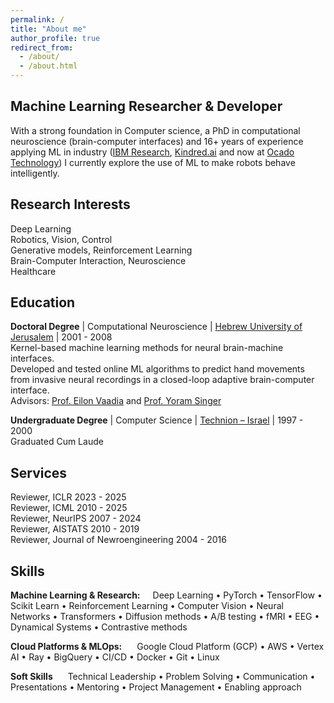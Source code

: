 ```yaml
---
permalink: /
title: "About me"
author_profile: true
redirect_from: 
  - /about/
  - /about.html
---
```


## Machine Learning Researcher & Developer

With a strong foundation in Computer science, a PhD in computational neuroscience (brain-computer interfaces) and 16+ years of experience applying ML in industry ([IBM Research](https://research.ibm.com/labs/israel), [Kindred.ai](https://www.ocadogroup.com/investors/ocado-acquires-kindred-systems-and-haddington-dynamics) and now at [Ocado Technology](https://www.ocadogroup.com/solutions/our-technology)) I currently explore the use of ML to make robots behave intelligently.

## Research Interests
Deep Learning<br>
Robotics, Vision, Control<br>
Generative models, Reinforcement Learning<br>
Brain-Computer Interaction, Neuroscience<br>
Healthcare

## Education

**Doctoral Degree** | Computational Neuroscience | [Hebrew University of Jerusalem](https://elsc.huji.ac.il/) | 2001 - 2008  
Kernel-based machine learning methods for neural brain-machine interfaces.<br>
Developed and tested online ML algorithms to predict hand movements from invasive neural recordings in a closed-loop adaptive brain-computer interface.<br>
Advisors: [Prof. Eilon Vaadia](https://elsc.huji.ac.il/people-directory/faculty-members/eilon-vaadia) and [Prof. Yoram Singer](https://simons.berkeley.edu/people/yoram-singer)

**Undergraduate Degree** | Computer Science | [Technion – Israel](https://cs.technion.ac.il/) | 1997 - 2000  
Graduated Cum Laude

## Services

Reviewer, ICLR 2023 - 2025<br>
Reviewer, ICML 2010 - 2025<br>
Reviewer, NeurIPS 2007 - 2024<br>
Reviewer, AISTATS 2010 - 2019<br>
Reviewer, Journal of Newroengineering 2004 - 2016

## Skills

**Machine Learning & Research:**<span style="margin-left: 20px">Deep Learning • PyTorch • TensorFlow • Scikit Learn • Reinforcement Learning • Computer Vision • Neural Networks • Transformers • Diffusion methods • A/B testing • fMRI • EEG • Dynamical Systems • Contrastive methods</span>

**Cloud Platforms & MLOps:** <span style="margin-left: 20px">Google Cloud Platform (GCP) • AWS • Vertex AI • Ray • BigQuery • CI/CD • Docker • Git • Linux</span>

**Soft Skills** <span style="margin-left: 20px">Technical Leadership • Problem Solving • Communication • Presentations • Mentoring • Project Management • Enabling approach</span>
